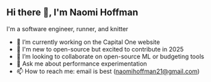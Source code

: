 ## Hi there 👋, I'm Naomi Hoffman

<!--
**naomi-hoffman/naomi-hoffman** is a ✨ _special_ ✨ repository because its `README.md` (this file) appears on your GitHub profile.

Here are some ideas to get you started:

- 🌱 I’m currently learning ...
- 👯 I’m looking to collaborate on ...
- 🤔 I’m looking for help with ...
- 💬 Ask me about ...
-  ...
- 😄 Pronouns: ...
- ⚡ Fun fact: ...
-->
I'm a software engineer, runner, and knitter
- 🔭 I’m currently working on the Capital One website
- 🌱 I'm new to open-source but excited to contribute in 2025
- 👯 I’m looking to collaborate on open-source ML or budgeting tools
- 💬 Ask me about performance experimentation
- 📫 How to reach me: email is best (naomihoffman21@gmail.com)
